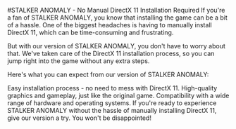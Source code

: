 #STALKER ANOMALY - No Manual DirectX 11 Installation Required
If you're a fan of STALKER ANOMALY, you know that installing the game can be a bit of a hassle. One of the biggest headaches is having to manually install DirectX 11, which can be time-consuming and frustrating.

But with our version of STALKER ANOMALY, you don't have to worry about that. We've taken care of the DirectX 11 installation process, so you can jump right into the game without any extra steps.

Here's what you can expect from our version of STALKER ANOMALY:

Easy installation process - no need to mess with DirectX 11.
High-quality graphics and gameplay, just like the original game.
Compatibility with a wide range of hardware and operating systems.
If you're ready to experience STALKER ANOMALY without the hassle of manually installing DirectX 11, give our version a try. You won't be disappointed!
